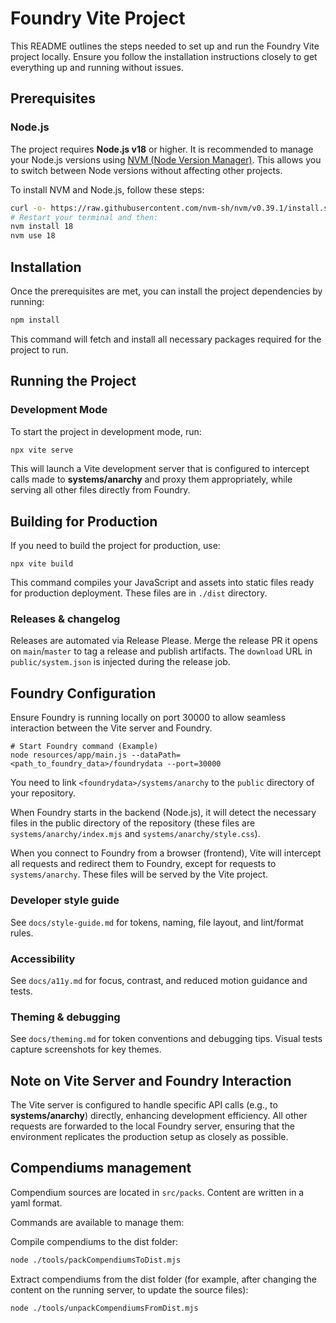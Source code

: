 # Foundry Vite Project

This README outlines the steps needed to set up and run the Foundry Vite project locally. Ensure you follow the installation instructions closely to get everything up and running without issues.

## Prerequisites

### Node.js

The project requires **Node.js v18** or higher. It is recommended to manage your Node.js versions using [NVM (Node Version Manager)](https://github.com/nvm-sh/nvm). This allows you to switch between Node versions without affecting other projects.

To install NVM and Node.js, follow these steps:

```bash
curl -o- https://raw.githubusercontent.com/nvm-sh/nvm/v0.39.1/install.sh | bash
# Restart your terminal and then:
nvm install 18
nvm use 18
```

## Installation

Once the prerequisites are met, you can install the project dependencies by running:

```bash
npm install
```

This command will fetch and install all necessary packages required for the project to run.

## Running the Project

### Development Mode

To start the project in development mode, run:

```bash
npx vite serve
```

This will launch a Vite development server that is configured to intercept calls made to **systems/anarchy** and proxy them appropriately, while serving all other files directly from Foundry.

## Building for Production

If you need to build the project for production, use:

```
npx vite build
```

This command compiles your JavaScript and assets into static files ready for production deployment. These files are in `./dist` directory.

### Releases & changelog

Releases are automated via Release Please. Merge the release PR it opens on `main`/`master` to tag a release and publish artifacts. The `download` URL in `public/system.json` is injected during the release job.

## Foundry Configuration

Ensure Foundry is running locally on port 30000 to allow seamless interaction between the Vite server and Foundry.

```
# Start Foundry command (Example)
node resources/app/main.js --dataPath=<path_to_foundry_data>/foundrydata --port=30000
```

You need to link `<foundrydata>/systems/anarchy` to the `public` directory of your repository.

When Foundry starts in the backend (Node.js), it will detect the necessary files in the public directory of the repository (these files are `systems/anarchy/index.mjs` and `systems/anarchy/style.css`).

When you connect to Foundry from a browser (frontend), Vite will intercept all requests and redirect them to Foundry, except for requests to `systems/anarchy`. These files will be served by the Vite project.

### Developer style guide

See `docs/style-guide.md` for tokens, naming, file layout, and lint/format rules.

### Accessibility

See `docs/a11y.md` for focus, contrast, and reduced motion guidance and tests.

### Theming & debugging

See `docs/theming.md` for token conventions and debugging tips. Visual tests capture screenshots for key themes.

## Note on Vite Server and Foundry Interaction

The Vite server is configured to handle specific API calls (e.g., to **systems/anarchy**) directly, enhancing development efficiency. All other requests are forwarded to the local Foundry server, ensuring that the environment replicates the production setup as closely as possible.

## Compendiums management

Compendium sources are located in `src/packs`. Content are written in a yaml format.

Commands are available to manage them:

Compile compendiums to the dist folder:

```bash
node ./tools/packCompendiumsToDist.mjs
```

Extract compendiums from the dist folder (for example, after changing the content on the running server, to update the source files):

```bash
node ./tools/unpackCompendiumsFromDist.mjs
```
